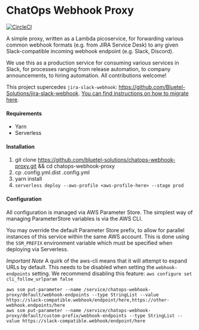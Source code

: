 # ChatOps Webhook Proxy

[![CircleCI](https://circleci.com/gh/Bluetel-Solutions/chatops-webhook-proxy/tree/master.svg?style=svg)](https://circleci.com/gh/Bluetel-Solutions/chatops-webhook-proxy/tree/master)

A simple proxy, written as a Lambda picoservice, for forwarding various common webhook formats (e.g. from JIRA Service Desk)
to any given Slack-compatible incoming webhook endpoint (e.g. Slack, Discord).

We use this as a production service for consuming various services in Slack, for processes ranging from release automation, to company announcements, to hiring automation.  All contributions welcome!

This project supercedes `jira-slack-webhook`: https://github.com/Bluetel-Solutions/jira-slack-webhook. [You can find instructions on how to migrate here](./doc/MIGRATING-FROM-JIRA-SLACK-WEBHOOK.md).

#### Requirements

- Yarn
- Serverless


#### Installation

1. git clone https://github.com/bluetel-solutions/chatops-webhook-proxy.git && cd chatops-webhook-proxy
2. cp .config.yml.dist .config.yml
3. yarn install
4. `serverless deploy --aws-profile <aws-profile-here> --stage prod`


#### Configuration

All configuration is managed via AWS Parameter Store. The simplest way of managing ParameterStore variables is via the AWS CLI.

You may override the default Parameter Store prefix, to allow for parallel instances of this service within the same AWS account.  This is done using the `SSM_PREFIX` environment variable which must be specified when deploying via Serverless.

*Important Note*
A quirk of the aws-cli means that it will attempt to expand URLs by default. This needs to be disabled when setting the `webhook-endpoints` setting.  We recommend disabling this feature: `aws configure set cli_follow_urlparam false`

```
aws ssm put-parameter --name /service/chatops-webhook-proxy/default/webhook-endpoints --type StringList --value https://slack-compatible.webhook/endpoint/here,https://other-webhook.endpoints/here
aws ssm put-parameter --name /service/chatops-webhook-proxy/default/custom-prefix/webhook-endpoints --type StringList --value https://slack-compatible.webhook/endpoint/here
```
